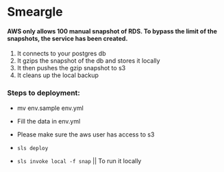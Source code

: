 # Smeargle

#### AWS only allows 100 manual snapshot of RDS. To bypass the limit of the snapshots, the service has been created.

1. It connects to your postgres db
2. It gzips the snapshot of the db and stores it locally
3. It then pushes the gzip snapshot to s3
4. It cleans up the local backup


### Steps to deployment:

- mv env.sample env.yml
- Fill the data in env.yml
- Please make sure the aws user has access to s3
- `sls deploy`


- `sls invoke local -f snap`   || To run it locally
